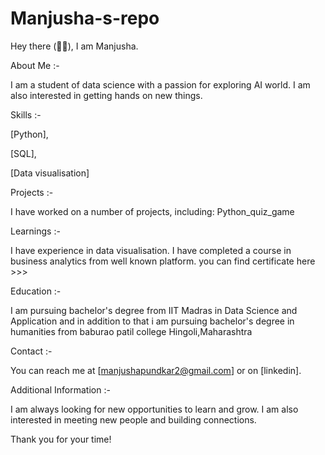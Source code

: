 # Manjusha-s-repo
Hey there (🙋‍♂️),
I am Manjusha.

About Me :-

I am a student of data science with a passion for exploring AI world. I am also interested in getting hands on new things.

Skills :-

[Python],

[SQL],

[Data visualisation]

Projects :-

I have worked on a number of projects, including:
Python_quiz_game

Learnings :-

I have experience in data visualisation. I have completed a course in business analytics from well known platform.
you can find certificate here >>> 

Education :-

I am pursuing bachelor's degree from IIT Madras in Data Science and Application and in addition to that i am pursuing bachelor's degree in humanities from baburao patil college Hingoli,Maharashtra

Contact :-

You can reach me at [manjushapundkar2@gmail.com] or on [linkedin].

Additional Information :-

I am always looking for new opportunities to learn and grow. I am also interested in meeting new people and building connections.


Thank you for your time!

